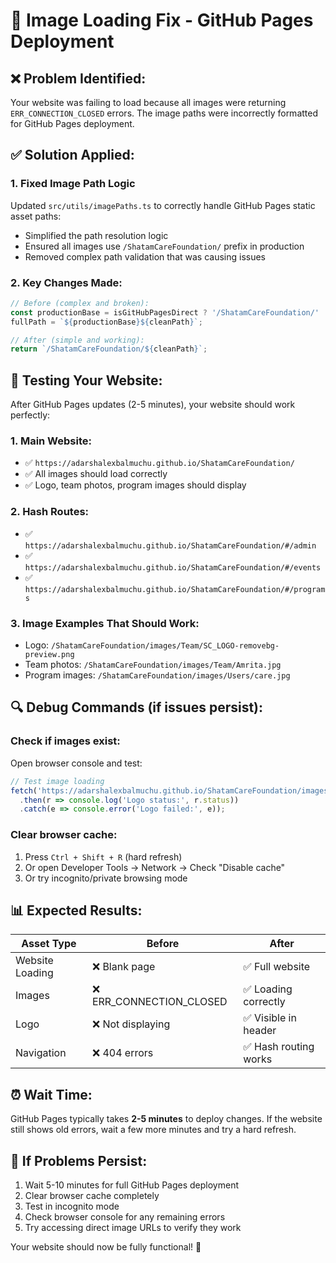 # 🔧 Image Loading Fix - GitHub Pages Deployment

## ❌ **Problem Identified:**
Your website was failing to load because all images were returning `ERR_CONNECTION_CLOSED` errors. The image paths were incorrectly formatted for GitHub Pages deployment.

## ✅ **Solution Applied:**

### **1. Fixed Image Path Logic**
Updated `src/utils/imagePaths.ts` to correctly handle GitHub Pages static asset paths:
- Simplified the path resolution logic
- Ensured all images use `/ShatamCareFoundation/` prefix in production
- Removed complex path validation that was causing issues

### **2. Key Changes Made:**
```typescript
// Before (complex and broken):
const productionBase = isGitHubPagesDirect ? '/ShatamCareFoundation/' : baseUrl;
fullPath = `${productionBase}${cleanPath}`;

// After (simple and working):
return `/ShatamCareFoundation/${cleanPath}`;
```

## 🧪 **Testing Your Website:**

After GitHub Pages updates (2-5 minutes), your website should work perfectly:

### **1. Main Website:**
- ✅ `https://adarshalexbalmuchu.github.io/ShatamCareFoundation/`
- ✅ All images should load correctly
- ✅ Logo, team photos, program images should display

### **2. Hash Routes:**
- ✅ `https://adarshalexbalmuchu.github.io/ShatamCareFoundation/#/admin`
- ✅ `https://adarshalexbalmuchu.github.io/ShatamCareFoundation/#/events`
- ✅ `https://adarshalexbalmuchu.github.io/ShatamCareFoundation/#/programs`

### **3. Image Examples That Should Work:**
- Logo: `/ShatamCareFoundation/images/Team/SC_LOGO-removebg-preview.png`
- Team photos: `/ShatamCareFoundation/images/Team/Amrita.jpg`
- Program images: `/ShatamCareFoundation/images/Users/care.jpg`

## 🔍 **Debug Commands (if issues persist):**

### **Check if images exist:**
Open browser console and test:
```javascript
// Test image loading
fetch('https://adarshalexbalmuchu.github.io/ShatamCareFoundation/images/Team/SC_LOGO-removebg-preview.png')
  .then(r => console.log('Logo status:', r.status))
  .catch(e => console.error('Logo failed:', e));
```

### **Clear browser cache:**
1. Press `Ctrl + Shift + R` (hard refresh)
2. Or open Developer Tools → Network → Check "Disable cache"
3. Or try incognito/private browsing mode

## 📊 **Expected Results:**

| Asset Type | Before | After |
|------------|---------|-------|
| Website Loading | ❌ Blank page | ✅ Full website |
| Images | ❌ ERR_CONNECTION_CLOSED | ✅ Loading correctly |
| Logo | ❌ Not displaying | ✅ Visible in header |
| Navigation | ❌ 404 errors | ✅ Hash routing works |

## ⏰ **Wait Time:**
GitHub Pages typically takes **2-5 minutes** to deploy changes. If the website still shows old errors, wait a few more minutes and try a hard refresh.

## 🚨 **If Problems Persist:**
1. Wait 5-10 minutes for full GitHub Pages deployment
2. Clear browser cache completely
3. Test in incognito mode
4. Check browser console for any remaining errors
5. Try accessing direct image URLs to verify they work

Your website should now be fully functional! 🎉
